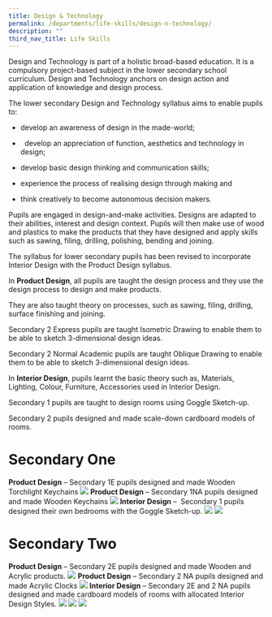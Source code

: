 ```yaml
---
title: Design & Technology
permalink: /departments/life-skills/design-n-technology/
description: ""
third_nav_title: Life Skills
---
```

Design and Technology is part of a holistic broad-based education. It is a compulsory project-based subject in the lower secondary school curriculum. Design and Technology anchors on design action and application of knowledge and design process.

  

The lower secondary Design and Technology syllabus aims to enable pupils to:

  

* develop an awareness of design in the made-world;

  

*   develop an appreciation of function, aesthetics and technology in design;

  

* develop basic design thinking and communication skills;

  

* experience the process of realising design through making and

  

* think creatively to become autonomous decision makers.

Pupils are engaged in design-and-make activities. Designs are adapted to their abilities, interest and design context. Pupils will then make use of wood and plastics to make the products that they have designed and apply skills such as sawing, filing, drilling, polishing, bending and joining.

The syllabus for lower secondary pupils has been revised to incorporate Interior Design with the Product Design syllabus.

In **Product Design**, all pupils are taught the design process and they use the design process to design and make products.

They are also taught theory on processes, such as sawing, filing, drilling, surface finishing and joining.

Secondary 2 Express pupils are taught Isometric Drawing to enable them to be able to sketch 3-dimensional design ideas.

Secondary 2 Normal Academic pupils are taught Oblique Drawing to enable them to be able to sketch 3-dimensional design ideas.

In **Interior Design**, pupils learnt the basic theory such as, Materials, Lighting, Colour, Furniture, Accessories used in Interior Design.

Secondary 1 pupils are taught to design rooms using Goggle Sketch-up.

Secondary 2 pupils designed and made scale-down cardboard models of rooms.

# Secondary One

**Product Design** – Secondary 1E pupils designed and made Wooden Torchlight Keychains
![](/images/1E%20DNT.png)
**Product Design** – Secondary 1NA pupils designed and made Wooden Keychains
![](/images/1NA.png)
**Interior Design** –  Secondary 1 pupils designed their own bedrooms with the Goggle Sketch-up.
![](/images/Google%20Sketch-Up%201.jpg)
![](/images/Google%20Sketch-Up%202.jpg)

# Secondary Two
**Product Design** – Secondary 2E pupils designed and made Wooden and Acrylic products.
![](/images/2E.png)
**Product Design** – Secondary 2 NA pupils designed and made Acrylic Clocks
![](/images/2NA.png)
**Interior Design** – Secondary 2E and 2 NA pupils designed and made cardboard models of rooms with allocated Interior Design Styles.
![](/images/Cardboard%20Models%20of%20Rooms%201.jpg)
![](/images/Cardboard%20Models%20of%20Rooms%202.jpg)
![](/images/Cardboard%20Models%20of%20Rooms%203.jpg)